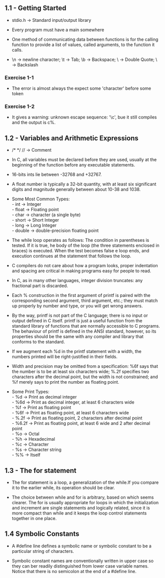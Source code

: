  ## 1.1 - Getting Started
 - stdio.h -> Standard input/output library  

 - Every program must have a main somewhere  

 - One method of communicating data between functions is for the calling function to provide a list of values, called arguments, to the function it calls.  

 - \n -> newline character; \t -> Tab; \b -> Backspace; \ -> Double Quote; \\ -> Backslash


 ### Exercise 1-1
  - The error is almost always the expect some 'character' before some token

 ### Exercise 1-2
  - It gives a warning: unknown escape sequence: '\c', bue it still compiles and the output is c%.

  ## 1.2 - Variables and Arithmetic Expressions
  - /* */  // -> Comment
  
  - In C, all variables must be declared before they are used, usually at the beginning of the function before any executable statements.

  - 16-bits ints lie between -32768 and +32767.

  - A float number is typically a 32-bit quantity, with at least six significant digits and magnitude generally between about 10-38 and 1038.

  - Some Most Common Types:  
        - int -> Integer  
        - float -> Floating point  
        - char -> character (a single byte)  
        - short -> Short Integer  
        - long -> Long Integer  
        - double -> double-precision floating point  
  
  - The while loop operates as follows: The condition in parentheses is tested. If it is true, he body of the loop (the three statements enclosed in braces) is executed. When the test becomes false e loop ends, and execution continues at the statement that follows the loop.

  - C compilers do not care about how a program looks, proper indentation and spacing are critical in making programs easy for people to read. 

  - In C, as in many other languages, integer division truncates: any fractional part is discarded.

  - Each % construction in the first argument of printf is paired with the corresponding second argument, third argument, etc.; they must match up properly by number and type, or you will get wrong answers.

  - By the way, printf is not part of the C language; there is no input or output defined in C itself. printf is just a useful function from the standard library of functions that are normally accessible to C programs. The behaviour of printf is defined in the ANSI standard, however, so its properties should be the same with any compiler and library that conforms to the standard.

  - If we augment each %d in the printf statement with a width, the numbers printed will be right-justified in their fields.

  - Width and precision may be omitted from a specification: %6f says that the number is to be at least six characters wide; %.2f specifies two characters after the decimal point, but the width is not constrained; and %f merely says to print the number as floating point.

  - Some Print Types:  
        - %d -> Print as decimal integer  
        - %6d -> Print as decimal integer, at least 6 characters wide  
        - %f -> Print as floating point  
        - %6f -> Print as floating point, at least 6 characters wide  
        - %.2f -> Print as floating point, 2 characters after decimal point  
        - %6.2f -> Print as floating point, at least 6 wide and 2 after decimal point  
        - %o -> Octal  
        - %h -> Hexadecimal  
        - %c -> Character  
        - %s -> Character string  
        - %% -> Itself  


## 1.3 - The for statement
  - The for statement is a loop, a generalization of the while.If you compare it to the earlier while, its operation should be clear. 

  - The choice between while and for is arbitrary, based on which seems clearer. The for is usually appropriate for loops in which the initialization and increment are single statements and logically related, since it is more compact than while and it keeps the loop control statements together in one place.

  ## 1.4 Symbolic Constants
  - A #define line defines a symbolic name or symbolic constant to be a particular string of characters.

  -  Symbolic constant names are conventionally written in upper case so they can ber readily distinguished from lower case variable names. Notice that there is no semicolon at the end of a #define line.




